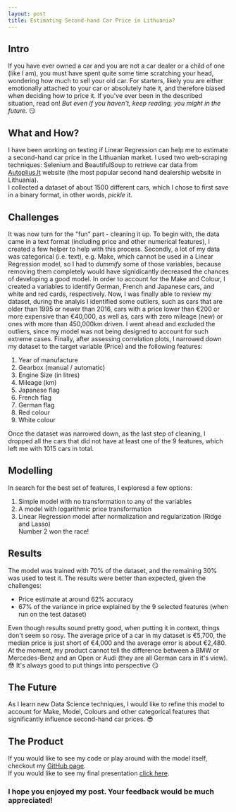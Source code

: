 ```yaml
---
layout: post
title: Estimating Second-hand Car Price in Lithuania? 
---
```

## Intro
If you have ever owned a car and you are not a car dealer or a child of one (like I am), you must have spent quite some time scratching your head, wondering how much to sell your old car. For starters, likely you are either emotionally attached to your car or absolutely hate it, and therefore biased when deciding how to price it.
If you've ever been in the described situation, read on! *But even if you haven't, keep reading, you might in the future.* :smirk:

## What and How?
I have been working on testing if Linear Regression can help me to estimate a second-hand car price in the Lithuanian market. I used two web-scraping techniques: Selenium and BeautifulSoup to retrieve car data from [Autoplius.lt](https://en.autoplius.lt/) website (the most popular second hand dealership website in Lithuania).   
I collected a dataset of about 1500 different cars, which I chose to first save in a binary format, in other words, *pickle* it.

## Challenges
It was now turn for the "fun" part - cleaning it up. To begin with, the data came in a text format (including price and other numerical features), I created a few helper to help with this process. Secondly, a lot of my data was categorical (i.e. text), e.g. Make, which cannot be used in a Linear Regression model, so I had to *dummify* some of those variables, because removing them completely would have signidicantly decreased the chances of developing a good model. In order to account for the Make and Colour, I created a variables to identify German, French and Japanese cars, and white and red cards, respectively.
Now, I was finally able to review my dataset, during the analyis I identified some outliers, such as cars that are older than 1995 or newer than 2016, cars with a price lower than €200 or more expensive than €40,000, as well as, cars with zero mileage (new) or ones with more than 450,000km driven. I went ahead and excluded the outliers, since my model was not being designed to account for such extreme cases.
Finally, after assessing correlation plots, I narrowed down my dataset to the target variable (Price) and the following features:
1. Year of manufacture
2. Gearbox (manual / automatic)
3. Engine Size (in litres)
4. Mileage (km)
5. Japanese flag
6. French flag
7. German flag
8. Red colour
9. White colour

Once the dataset was narrowed down, as the last step of cleaning, I dropped all the cars that did not have at least one of the 9 features, which left me with 1015 cars in total.

## Modelling
In search for the best set of features, I exploresd a few options:
1. Simple model with no transformation to any of the variables
2. A model with logarithmic price transformation
3. Linear Regression model after normalization and regularization (Ridge and Lasso)   
Number 2 won the race!

## Results
The model was trained with 70% of the dataset, and the remaining 30% was used to test it. The results were better than expected, given the challenges:  
* Price estimate at around 62% accuracy
* 67% of the variance in price explained by the 9 selected features (when run on the test dataset)

Even though results sound pretty good, when putting it in context, things don't seem so rosy. The average price of a car in my dataset is €5,700, the median price is just short of €4,000 and the average error is about €2,480. At the moment, my product cannot tell the difference between a BMW or Mercedes-Benz and an Open or Audi (they are all German cars in it's view). :flushed:    It's always good to put things into perspective :smirk:  

## The Future
As I learn new Data Science techniques, I would like to refine this model to account for Make, Model, Colours and other categorical features that significantly influence second-hand car prices. :sunglasses:

## The Product

If you would like to see my code or play around with the model itself, checkout my [GitHub page](https://github.com/mastaus/metis_projects/tree/master/Car_Price_Estimation).   
If you would like to see my final presentation [click here](https://docs.google.com/presentation/d/1AWq3BJ6FTHG31dSinrZBUF_bDULnI8BUTrLn_kL36Q0/edit#slide=id.p).
### I hope you enjoyed my post. Your feedback would be much appreciated!
